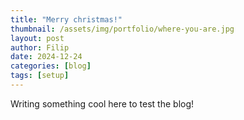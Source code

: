 ```yaml
---
title: "Merry christmas!"
thumbnail: /assets/img/portfolio/where-you-are.jpg
layout: post
author: Filip
date: 2024-12-24
categories: [blog]
tags: [setup]
---
```


Writing something cool here to test the blog!